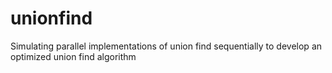 # unionfind
Simulating parallel implementations of union find sequentially to develop an optimized union find algorithm
